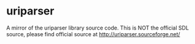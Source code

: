 # uriparser
A mirror of the uriparser library source code. This is NOT the official SDL source, please find official source at http://uriparser.sourceforge.net/
